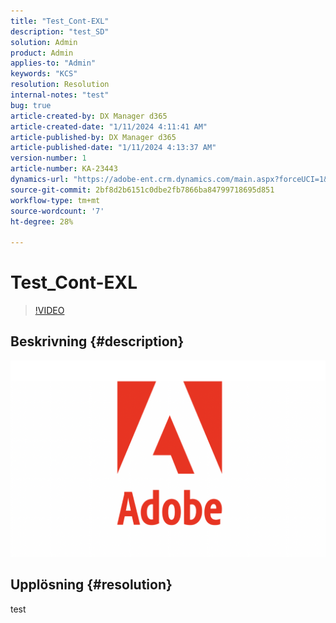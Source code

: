 ```yaml
---
title: "Test_Cont-EXL"
description: "test_SD"
solution: Admin
product: Admin
applies-to: "Admin"
keywords: "KCS"
resolution: Resolution
internal-notes: "test"
bug: true
article-created-by: DX Manager d365
article-created-date: "1/11/2024 4:11:41 AM"
article-published-by: DX Manager d365
article-published-date: "1/11/2024 4:13:37 AM"
version-number: 1
article-number: KA-23443
dynamics-url: "https://adobe-ent.crm.dynamics.com/main.aspx?forceUCI=1&pagetype=entityrecord&etn=knowledgearticle&id=fad23982-37b0-ee11-a569-6045bd006b4b"
source-git-commit: 2bf8d2b6151c0dbe2fb7866ba84799718695d851
workflow-type: tm+mt
source-wordcount: '7'
ht-degree: 28%

---
```


# Test_Cont-EXL





>[!VIDEO](https://video.tv.adobe.com/v/18696?quality=9&amp;learn=on)



## Beskrivning {#description}

![](assets/___8fc20dc5-37b0-ee11-a569-6045bd006b4b___.png)

## Upplösning {#resolution}


test
